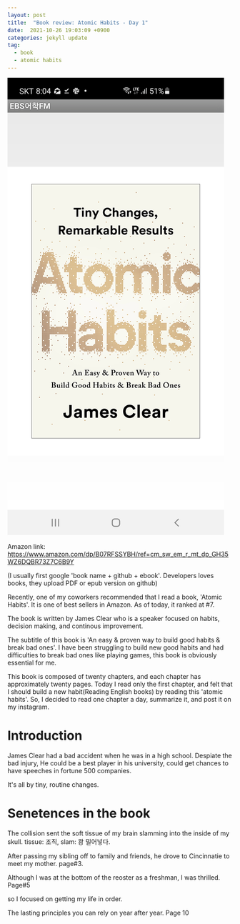 ```yaml
---
layout: post
title:  "Book review: Atomic Habits - Day 1"
date:  2021-10-26 19:03:09 +0900 
categories: jekyll update
tag:
  - book
  - atomic habits
---
```


![](/img/atomichabit.jpg)

Amazon link: https://www.amazon.com/dp/B07RFSSYBH/ref=cm_sw_em_r_mt_dp_GH35WZ6DQBR73Z7C6B9Y

(I usually first google 'book name + github + ebook'. Developers loves books, they upload PDF or epub version on github)

Recently, one of my coworkers recommended that I read a book, 'Atomic Habits'. It is one of best sellers in Amazon. As of today, it ranked at #7.

The book is written by James Clear who is a speaker focused on habits, decision making, and continous improvement.

The subtitle of this book is 'An easy & proven way to build good habits & break bad ones'. I have been struggling to build new good habits and had difficulties to break bad ones like playing games, this book is obviously essential for me.

This book is composed of twenty chapters, and each chapter has approximately twenty pages. Today I read only the first chapter, and felt that I should build a new habit(Reading English books) by reading this 'atomic habits'. So, I decided to read one chapter a day, summarize it, and post it on my instagram.


# Introduction

James Clear had a bad accident when he was in a high school. Despiate the bad injury, He could be a best player in his university, could get chances to have speeches in fortune 500 companies.

It's all by tiny, routine changes.

# Senetences in the book

The collision sent the soft tissue of my brain slamming into the inside of my skull.  tissue: 조직, slam: 쾅 밀어넣다.

After passing my sibling off to family and friends, he drove to Cincinnatie to meet my mother. page#3.

Although I was at the bottom of the reoster as a freshman, I was thrilled. Page#5

so I focused on getting my life in order.

The lasting principles you can rely on year after year. Page 10
